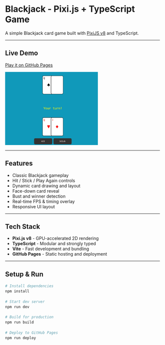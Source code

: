 # Blackjack - Pixi.js + TypeScript Game

A simple Blackjack card game built with [PixiJS v8](https://pixijs.com/) and TypeScript.

---

## Live Demo

[Play it on GitHub Pages](https://harrybridgen.github.io/Blackjack-Pixi/)

<img src="BlackjackDEMO.gif" alt="demo preview GIF" style="width: 60%;">

---

## Features

- Classic Blackjack gameplay
- Hit / Stick / Play Again controls
- Dynamic card drawing and layout
- Face-down card reveal
- Bust and winner detection
- Real-time FPS & timing overlay
- Responsive UI layout

---

## Tech Stack

- **Pixi.js v8** - GPU-accelerated 2D rendering
- **TypeScript** - Modular and strongly typed
- **Vite** - Fast development and bundling
- **GitHub Pages** - Static hosting and deployment

---

## Setup & Run

```bash
# Install dependencies
npm install

# Start dev server
npm run dev

# Build for production
npm run build

# Deploy to GitHub Pages
npm run deploy
```
